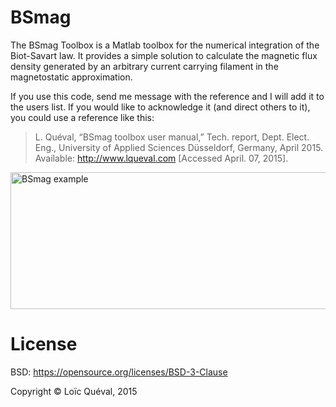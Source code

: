# BSmag
The BSmag Toolbox is a Matlab toolbox for the numerical integration of the Biot-Savart law. It provides a simple solution to calculate the magnetic flux density generated by an arbitrary current carrying filament in the magnetostatic approximation.

If you use this code, send me message with the reference and I will add it to the users list. If you would like to acknowledge it (and direct others to it), you could use a reference like this:
>L. Quéval, “BSmag toolbox user manual,” Tech. report, Dept. Elect. Eng., University of Applied Sciences Düsseldorf, Germany, April 2015. Available: http://www.lqueval.com [Accessed April. 07, 2015].

<img class="size-large wp-image-35 aligncenter" src="https://lqueval.files.wordpress.com/2015/04/example_3d_solenoid_filament_all1.png?w=625" alt="BSmag example" width="625" height="219" />

# License
BSD: https://opensource.org/licenses/BSD-3-Clause 

Copyright © Loïc Quéval, 2015
